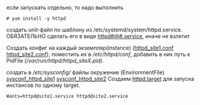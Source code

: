 если запускать отдельно, то надо выполнить
    
    # yum install -y httpd
    
создать unit-файл по шаблону из /etc/systemd/system/httpd.service. ОБЯЗАТЕЛЬНО сделать его в виде [httpd#@#.service](https://github.com/shaadowsky/LinuxAdmin012019/blob/master/hw08.%20System%20init.%20Systemd/3.%20apache/httpd%40.service), иначе не взлетит

Создать конфиг на каждый экземпляр(instance) ([httpd_site1.conf](https://github.com/shaadowsky/LinuxAdmin012019/blob/master/hw08.%20System%20init.%20Systemd/3.%20apache/httpd_site1.conf) [httpd_site2.conf](https://github.com/shaadowsky/LinuxAdmin012019/blob/master/hw08.%20System%20init.%20Systemd/3.%20apache/httpd_site2.conf)), поместить их в _/etc/httpd/conf_, добавить в них путь к PidFile _(/var/run/httpd/httpd_siteX.pid)_.

создать в _/etc/sysconfig/_ файлы окружение (EnvironmentFile) [sysconf_httpd_site1](https://github.com/shaadowsky/LinuxAdmin012019/blob/master/hw08.%20System%20init.%20Systemd/3.%20apache/sysconf_httpd_site1) [sysconf_httpd_site2](https://github.com/shaadowsky/LinuxAdmin012019/blob/master/hw08.%20System%20init.%20Systemd/3.%20apache/sysconf_httpd_site2)
Cоздаем [httpd.target](https://github.com/shaadowsky/LinuxAdmin012019/blob/master/hw08.%20System%20init.%20Systemd/3.%20apache/httpd.target) для запуска инстансов по одному target.

    Wants=httpd@site1.service httpd@site2.service

